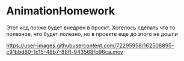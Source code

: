 # AnimationHomework

Этот код позже будет внедрен в проект. Хотелось сделать что то полезное, что будет полезно, но в проекте еще до этого не дошли

https://user-images.githubusercontent.com/72295958/162508895-c91bbd80-1c15-48b7-88ff-943568fb96ca.mov

